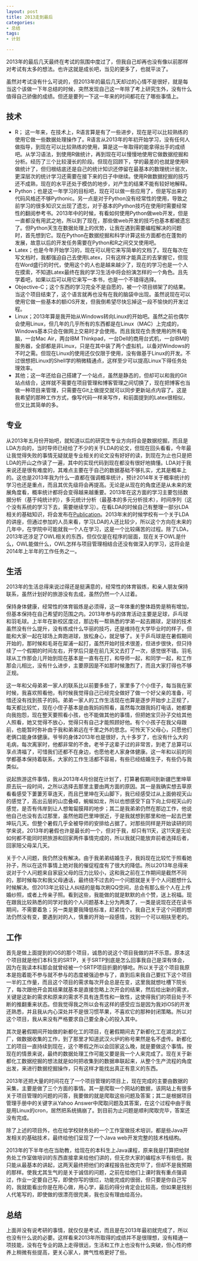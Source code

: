```yaml
---
layout: post
title: 2013走到最后
categories:
- 总结
tags:
- 计划

---
```


2013年的最后几天最终在考试的氛围中度过了，但我自己却再也没有像以前那样对考试有太多的想法。也许这就是成长吧，当见的更多了，也就平淡了。

虽然对考试没有什么可说的，但2013年的最后几天却过的心情不是很好，就是每当这个该做一下年总结的时候，突然发现自己这一年除了考上研究生外，没有什么值得自己骄傲的成绩。但还是要列一下这一年来的时间都花在了哪些事情上。

## 技术
* R； 这一年来，在技术上，R语言算是有了一些进步，现在是可以比较熟练的使用它做一些数据处理操作了。R语言从2013年的年初开始学习，没有任何人做指导，到现在可以比较熟练的使用，算是这一年取得的能拿得出手的成绩吧。从学习语法，到使用R做统计，再到现在可以慢慢地使用它做数据挖掘和分析。经历了三个比较漫长的阶段。但现在回顾下，学的最差的也就是使用R做统计了，但归根结底还是自己的统计知识还停留在最基本的数理统计层次，更深层次的统计学习还需要在接下来的日子中继续。使用R做数据挖掘的技巧还不成熟，现在的水平还处于模仿的地步，对产生的结果不能有较好地解释。
* Python；也是这一年学习的目标吧，现在可以做一些应用了，但是写出来的代码风格还不够Pythonic。另一点是对于Python没有经常性的使用，导致之前学习的很多知识又出现了遗忘，对于基本的Python技巧在使用时需要经常性的翻阅参考书。2013年中的时候，有看如何使用Python做web开发，但是一直都没有用武之地，所以到了现在，那些做web开发的技巧也基本都被遗忘了。但Python天生在数据处理上的优势，让我在遇到需要编程解决的问题时，首先想到它。现在Python在数据挖掘和科学计算这些方面都也在蓬勃的发展，故意以后的开发任务需要在Python和R之间交叉使用吧。
* Latex；也是今年开始学习的，现在可以用它来写简单的文档了。现在每次在写文档时，我都强迫自己去使用Latex，只有这样才能真正的去掌握它，但现在Word盛行的时代，使用这个的人也是越来越少了，现在的学习也是一个人在摸索，不知道Latex最终在我的学习生活中将会扮演怎样的一个角色。且先学着吧，如果以后可以用它来写一本书，也是一个不错得选择。
* Objective-C；这个东西的学习完全不是自愿的，被一个项目绑架了的结果。当这个项目结束了，这个语言就再也没有在我的脑袋中出现。虽然说现在可以使用它做一些基本的额iOS开发，但我倒希望尽快忘掉这一段不愉快的开发过程。
* Linux；2013年算是我开始从Windows转向Linux的开始吧。虽然之前也偶尔会使用Linux，但几年的几乎所有的东西都是在Linux（MAC）上完成的，Windows基本只会在做网上交易时才会使用。而且我现在负责使用的所有电脑，一台Mac Air，两台IBM Thinkpad，一台Dell的商用台式机，一台IBM的服务器，全部都是非Linux，只是在其中装了两个虚拟机，以备对Windows的不时之需。但现在Linux的使用还仅仅限于使用，没有做基于Linux的开发。不过很想把Linux的Shell学的稍微精通点，这样至少可以提高Linux下得任务处理效率。
* 其他；这一年还给自己搭建了一个站点，虽然是静态的，但却可以和我的Git站点结合，这样就不需要在项目管理和博客管理之间切换了，现在把博客也当做一种项目来管理，只需要在Git上做提交就可以同步更新站点内容了。这是我希望的那种工作方式，像写代码一样来写作，和前面提到的Latex很相似，但又比其简单的多。

## 专业
从2013年五月份开始吧，就知道以后的研究生专业方向将会是数据挖掘，而且是LDA方向的，当时导师已经给了不少的关于LDA的论文，但现在回头看看，今年最让我觉得失败的事情无疑就是专业相关的论文没有好好的读，到现在为止也只是把LDA的开山之作读了一遍，其中的实现代码到现在都没有很好地搞懂。LDA对于我来说还是很有难度的，其难点主要在于自己的数据基础不够扎实，尤其是概率上的。这也是2013年我为什么一直都在强调概率统计，预计2014年关于概率统计的学习也还是重点，而且其优先级将会再提高。无论是从现在的角度还是从未来的发展角度看，概率统计都将会变得越来越重要。2013年在这方面的学习主要包括数据分析（基于纯统计的），多元统计分析（最基本的多元分析技术），时间序列（这个没有系统的学习下去，需要继续学习）。在看LDA的时候自己有整理一部分LDA相关的基础知识，将会发布在[Publication](http://jeff-lee.name/topics/publication/)。2013年末的时候学校有一个关于LDA的讲座，但通过参加的人员来看，学习LDA的人还比较少，所以这个方向在未来的几年中，在学院中可能就我一个人在学习，这是一个比较痛苦的过程。除了LDA，2013年还涉足了OWL相关的东西，但仅仅是在程序的层面，现在关于OWL是什么，OWL能做什么，OWL怎样与项目管理相结合还没有做深入的学习，这将会是2014年上半年的工作任务之一。

## 生活
2013年的生活总得来说过得还是挺满意的，经常性的体育锻炼，和亲人朋友保持联系，虽然计划好的旅游没有去成，虽然仍然一个人过着。

保持身体健康，经常性的体育锻炼是必须得，这一年体重的整体趋势是稍有增加，但基本保持在自己希望的范围之内。2013年参与的体育活动主要是足球，乒乓球和羽毛球。上半年在新校区度过，那边有一帮熟悉的学弟一起去踢球，足球的技术虽然没有什么提升，没有练成什么华丽的技巧，还是维持在大学毕业时的样子，但能和大家一起在球场上奔跑进球，放松身心，就足够了。关于乒乓球是在暑假期间开始的，那时候和毛哥在犀浦一起打，虽然开始时技术很差，但进步很快，但只持续了一个假期的时间左右，开学后只是在前几天又去打了一次，感觉很不错。羽毛球从工作那会儿开始到现在基本是一直有在打，和导师一起，和同学一起，和工作那会儿相比，没有什么进步，主要原因是不如那时候激烈了，而且大家打得也不够正规。

这一年和父母弟弟一家人的联系比以前要多些了，家里多了个小侄子，每当我在家时候，我喜欢照看他，有时候我觉得自己已经完全做好了做一个好父亲的准备，可惜还没有找到孩子的妈。弟弟一家人的工作生活现在也算是逐步开始步上正规了，每天都比较忙，现在小侄子基本是由我妈妈照看，虽然每次跟我妈打电话，她都要向我抱怨，现在整天要照看小孩，也不能做其他的事情，但把她宝贝孙子交给其他人照看，她又觉得不放心，觉得只有自己才能照顾好他。有个小孩子在我父母跟前，也能暂时弥补由于我和弟弟远在千里之外的思念。可怜天下父母心，只愿他们老俩口能身体健康。爷爷的身体2013年也是很好，九十多岁了，也没有什么大的毛病，每次离家时，他都非常的不舍。老爷子这辈子过的非常苦，到老了总算可以享点清福了，可惜我们还都不在身边，也愿他老人家身体健康。这一年和以前的同学都基本保持着联系，大家的工作生活都不容易，有些已经结婚生子，有些仍与我类似。

说起旅游这件事情，我从2013年4月份就在计划了，打算暑假期间到新疆巴里坤草原去玩一段时间，之所以选择去那里主要由两方面的原因。其一是我确实想去草原看看感受下萋萋芳草连天，而且巴里坤在天山脚下，我已经感受过从上面俯视天山的感觉了，高出云层的山峦叠嶂，蜿蜒如龙，所以也想感受下自下向上仰视天山的感觉，是否有伟岸到让人想匍匐膜拜的地步；其二是我弟弟仍然在那边工作，他说他自己也没有去过那里，虽然他距巴里坤很近，于是我就想到那里和他一起去巴里坤玩几天。但整个暑假几乎全被导师的安排给占据了。对那些同样是开始读研的同学来说，2013年的暑假也许是最长的一个，但对于我，却只有11天，这11天是无论如何都不能同时把旅游和回家两件事情完成的，所以我就只能放弃前者选择后者，回家陪父母呆几天。

关于个人问题，我仍然没有解决。由于我弟弟结婚生子，我妈现在比较忙于照看她孙子，所以在这件事情上她对我的催促程度有了很大的降低。所以2013年总得来说对于个人问题来自家庭父母的压力比较小，这和我之前在工作期间是截然不同的，那时候每次和我父母通话，最终绕不过去的一个问题就是关于个人问题想什么时候解决。但2013年比较让人纠结的是每次刷QQ空间，总会有那么些个人在上传婚纱照，或者上传亲子照。看到这些，我能做的就是默默的点个赞，送上祝福。现在跟我比较熟悉的同学对我的个人问题基本上分为两类了，一类是说现在还在读书期间，不需要着急；另一类是要我降低标准，赶紧找个。我自己关于这个问题的想法仍然没有变，要遇到对的人，慎重的开始一段感情，找到一个可以相扶至老的。

## 工作
首先是做上面提到的iOS的那个项目，诚恳的说这个项目我做的并不乐意。原本这个项目就是他们本科生的SRTP，关于SRTP到底是怎么回事我自己是深有体会，因为在我读本科那会就曾经被一个SRTP项目折磨的够呛。所以关于这个项目我原本是抱着能不参与就不参与的态度被强迫参与了，直到后来我自己要扛下这个项目一半的工作量，而且这个项目的需求每次开会总是在变，这里我就想吐槽下院长了，每次跟他开会其结果就基本是直接忽略上次开会的结果，然后给出新的需求，关键是这新的需求和原来的需求不具有连贯性和一致性，这使得我们的项目处于不断的推翻重来状态。但我觉得我之所以会有这样的感受应当是因为我对iOS的开发还熟悉，并且我从内心深处并不是很习惯苹果，不喜欢它的那种封闭策略。所以对这个项目，我从来没有严格要求自己要全身心的投入其中。

其次是暑假期间开始做的新都化工的项目，在暑假期间去了新都化工在湖北的工厂，做数据收集的工作，到了那里才知道武汉火炉的称号果然是名不虚传。新都化工的项目一直持续到现在，这个寒假之所以会回家这么晚，就是要做这个事情。按现在的情景来说，最终的数据处理工作可能又要是我一个人来完成了。现在关于新都化工数据挖掘的想法就是如何把收集到的数据串联起来，从整个生产流程的角度出发，来进行数据挖掘操作，只有这样才能找出真正有意义的东西。

2013年还把大量的时间花在了一个项目管理的项目上，现在完成的主要由数据的采集，主要是做了三个方面的事情。其一是爬取一个网站的数据，该网站上有很多关于项目管理的问题的问答，我要做的就是爬取这些问题及答案；其二是根据项目管理手册中的关键字从Yahoo Answer中爬取问题及其答案，在这个过程中由于我是用Linux的cron，居然把系统搞崩了。到目前为止问题是顺利爬取完毕，答案还没有完成。

除了上述的项目外，也在给学校财务处的一个工作室做技术培训，都是些Java开发相关的基础技术，最终给他们呈现了一个Java web开发完整的技术栈结构。

2013年的下半年也在当助教，给现在的本科生上Java课程，原来我是打算把给财务处工作室做培训的东西直接拿来给他们讲的，但无奈大家的编程水平有些低，我只能从最基本的讲起，这两天最终把他们的课程报告批改完毕了，但却不是我预期的那样。使我尤其生气的是关于诚信的问题，之前在给他们上课时我有重点强调过，作业一定要自己写，即使你写的很烂，功能完成的很弱，但只要是你自己写的，我就能看出你是在用心做，用心学，最后的得分肯定会比较高，但如果是找别人代笔写的，即使做的很漂亮很完美，我也没有理由给高分。

## 总结

上面并没有说考研的事情，就仅仅是考试，而且是在2013年最初就完成了，所以也没有什么说的必要。这样看来2013年所取得的成绩并不是很理想，没有精通一项技能，没有在专业的路上走得很远，生活和工作上也没有什么突破，但心性的修养上稍微有些提高，更关心家人，脾气性格更好了些。


